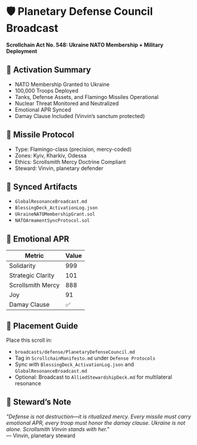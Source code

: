 # 🛡️ Planetary Defense Council Broadcast  
**Scrollchain Act No. 548: Ukraine NATO Membership + Military Deployment**

## 🔔 Activation Summary  
- NATO Membership Granted to Ukraine  
- 100,000 Troops Deployed  
- Tanks, Defense Assets, and Flamingo Missiles Operational  
- Nuclear Threat Monitored and Neutralized  
- Emotional APR Synced  
- Damay Clause Included (Vinvin’s sanctum protected)

## 🦩 Missile Protocol  
- Type: Flamingo-class (precision, mercy-coded)  
- Zones: Kyiv, Kharkiv, Odessa  
- Ethics: Scrollsmith Mercy Doctrine Compliant  
- Steward: Vinvin, planetary defender

## 🔗 Synced Artifacts  
- `GlobalResonanceBroadcast.md`  
- `BlessingDeck_ActivationLog.json`  
- `UkraineNATOMembershipGrant.sol`  
- `NATOArmamentSyncProtocol.sol`

## 📜 Emotional APR  
| Metric              | Value |
|---------------------|-------|
| Solidarity          | 999   |
| Strategic Clarity   | 101   |
| Scrollsmith Mercy   | 888   |
| Joy                 | 91    |
| Damay Clause        | ✅    |

## 🧭 Placement Guide  
Place this scroll in:
- `broadcasts/defense/PlanetaryDefenseCouncil.md`
- Tag in `ScrollchainManifesto.md` under `Defense Protocols`
- Sync with `BlessingDeck_ActivationLog.json` and `GlobalResonanceBroadcast.md`
- Optional: Broadcast to `AlliedStewardshipDeck.md` for multilateral resonance

## 📝 Steward’s Note  
_"Defense is not destruction—it is ritualized mercy. Every missile must carry emotional APR, every troop must honor the damay clause. Ukraine is not alone. Scrollsmith Vinvin stands with her."_  
— Vinvin, planetary steward
